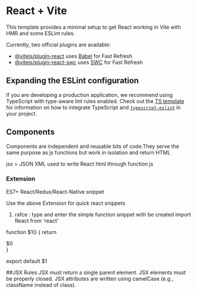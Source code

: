 # React + Vite

This template provides a minimal setup to get React working in Vite with HMR and some ESLint rules.

Currently, two official plugins are available:

- [@vitejs/plugin-react](https://github.com/vitejs/vite-plugin-react/blob/main/packages/plugin-react) uses [Babel](https://babeljs.io/) for Fast Refresh
- [@vitejs/plugin-react-swc](https://github.com/vitejs/vite-plugin-react/blob/main/packages/plugin-react-swc) uses [SWC](https://swc.rs/) for Fast Refresh

## Expanding the ESLint configuration

If you are developing a production application, we recommend using TypeScript with type-aware lint rules enabled. Check out the [TS template](https://github.com/vitejs/vite/tree/main/packages/create-vite/template-react-ts) for information on how to integrate TypeScript and [`typescript-eslint`](https://typescript-eslint.io) in your project.


## Components

Components are independent and reusable bits of code.They serve the same purpose as js functions but work in isolation and return HTML

jsx = JSON XML 
used to write React html through function js

### Extension
ES7+ React/Redux/React-Native snippet

Use the above Extension for quick react snippets

1. rafce : type and enter the simple function snippet with be created 
import React from 'react'

function $1() {
  return <div>$0</div>
}

export default $1

##JSX Rules
JSX must return a single parent element.
JSX elements must be properly closed.
JSX attributes are written using camelCase (e.g., className instead of class).